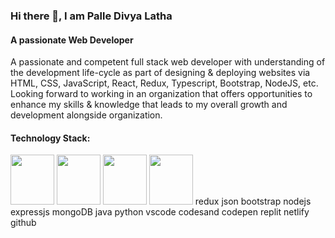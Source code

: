 



### Hi there 👋, I am Palle Divya Latha 

####                                                                            A passionate Web Developer
A passionate and competent full stack web developer with understanding of the development life-cycle as part of designing & deploying websites via HTML, CSS, JavaScript, React, Redux, Typescript, Bootstrap, NodeJS, etc. Looking forward to working in an organization that offers opportunities to enhance my skills & knowledge that leads to my overall growth and development alongside organization.


####                                                                               Technology Stack:

<img src="https://github.com/palle-divya-latha/palle-divya-latha/assets/125431563/23b6eb03-5ca0-4a1a-a354-a1196d567fac" width="70" height="80" /> 
<img src="https://github.com/palle-divya-latha/palle-divya-latha/assets/125431563/6a2115da-bf8a-489a-94cb-b4a825aff7c3" width="70" height="80" />
 <img src="https://github.com/palle-divya-latha/palle-divya-latha/assets/125431563/153b8059-01b1-4ec7-8769-8c634553a0d3" width="70" height="80" />
 <img src="https://github.com/palle-divya-latha/palle-divya-latha/assets/125431563/93fcd09f-fb4a-4197-9053-c46aefba444c" width="70" height="80" /> redux json bootstrap nodejs expressjs mongoDB java python vscode codesand codepen replit netlify github





